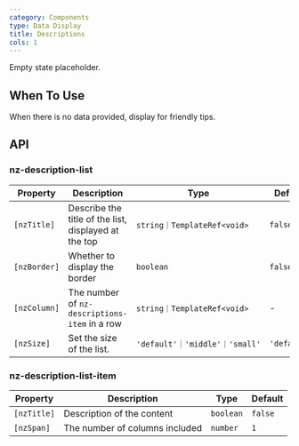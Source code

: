 ```yaml
---
category: Components
type: Data Display
title: Descriptions
cols: 1
---
```


Empty state placeholder.

## When To Use

When there is no data provided, display for friendly tips.

## API

### nz-description-list

| Property | Description | Type | Default |
| -------- | ----------- | ---- | ------- |
| `[nzTitle]` | Describe the title of the list, displayed at the top | `string｜TemplateRef<void>` | `false` |
| `[nzBorder]` | Whether to display the border | `boolean` | `false` |
| `[nzColumn]` | The number of `nz-descriptions-item` in a row | `string｜TemplateRef<void>` | - |
| `[nzSize]` | Set the size of the list. | `'default'｜'middle'｜'small'` | `'default'` |


### nz-description-list-item

| Property | Description | Type | Default |
| -------- | ----------- | ---- | ------- |
| `[nzTitle]` | Description of the content | `boolean` | `false` |
| `[nzSpan]` | The number of columns included | `number` | `1` |
